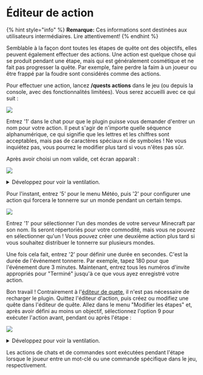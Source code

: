 # Éditeur de action

{% hint style="info" %}
**Remarque:** Ces informations sont destinées aux utilisateurs intermédiaires. Lire attentivement!
{% endhint %}

Semblable à la façon dont toutes les étapes de quête ont des objectifs, elles peuvent également effectuer des actions. Une action est quelque chose qui se produit pendant une étape, mais qui est généralement cosmétique et ne fait pas progresser la quête. Par exemple, faire perdre la faim à un joueur ou être frappé par la foudre sont considérés comme des actions.

Pour effectuer une action, lancez **/quests actions** dans le jeu (ou depuis la console, avec des fonctionnalités limitées). Vous serez accueilli avec ce qui suit :

![](../.gitbook/assets/action\_editor.png)

Entrez '1' dans le chat pour que le plugin puisse vous demander d'entrer un nom pour votre action. Il peut s'agir de n'importe quelle séquence alphanumérique, ce qui signifie que les lettres et les chiffres sont acceptables, mais pas de caractères spéciaux ni de symboles ! Ne vous inquiétez pas, vous pourrez le modifier plus tard si vous n'êtes pas sûr.

Après avoir choisi un nom valide, cet écran apparaît :

![](../.gitbook/assets/action\_main.png)

<details>

<summary>Développez pour voir la ventilation.</summary>

1. Change the name of your action
2. Send message, clear inventory, give items, apply potion effects, set hunger level, set saturation level, teleport to location, or execute commands
3. Set time to fail quest and whether to cancel the quest timer
4. Set effects or set explosion locations
5. Set storm or thunder in a particular world, or set lightning strike locations
6. Action to spawn mobs
7. Run a [Denizen](https://pikamug.gitbook.io/quests/v/french-francais/debutant/dependencies#denizen) script
8. Action to fail the quest
9. Finish working on your action
10. Discard all work on your action

</details>

Pour l'instant, entrez '5' pour le menu Météo, puis '2' pour configurer une action qui forcera le tonnerre sur un monde pendant un certain temps.

![](../.gitbook/assets/action\_thunder.png)

Entrez '1' pour sélectionner l'un des mondes de votre serveur Minecraft par son nom. Ils seront répertoriés pour votre commodité, mais vous ne pouvez en sélectionner qu'un ! Vous pouvez créer une deuxième action plus tard si vous souhaitez distribuer le tonnerre sur plusieurs mondes.

Une fois cela fait, entrez '2' pour définir une durée en secondes. C'est la durée de l'événement tonnerre. Par exemple, tapez 180 pour que l'événement dure 3 minutes. Maintenant, entrez tous les numéros d'invite appropriés pour "Terminé" jusqu'à ce que vous ayez enregistré votre action.

Bon travail ! Contrairement à l'[éditeur de quete](../setup/quests-editor.md), il n'est pas nécessaire de recharger le plugin. Quittez l'éditeur d'action, puis créez ou modifiez une quête dans l'éditeur de quête. Allez dans le menu "Modifier les étapes" et, après avoir défini au moins un objectif, sélectionnez l'option 9 pour exécuter l'action avant, pendant ou après l'étape :

![](../.gitbook/assets/action\_quest.png)

<details>

<summary>Développez pour voir la ventilation.</summary>

1. Activate on start of stage
2. Activate at end of stage
3. Activate if player fails quest
4. Activate if player dies during stage
5. Activate if player disconnects during stage
6. Activate if chat message sent during stage
7. Activate if command run during stage
8. Save and return to previous menu

</details>

Les actions de chats et de commandes sont exécutées pendant l'étape lorsque le joueur entre un mot-clé ou une commande spécifique dans le jeu, respectivement.
